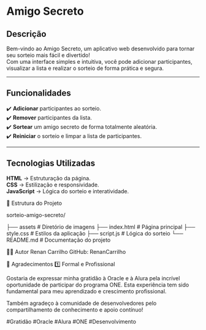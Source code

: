 #  Amigo Secreto  

##  Descrição  

Bem-vindo ao Amigo Secreto, um aplicativo web desenvolvido para tornar seu sorteio mais fácil e divertido!  
Com uma interface simples e intuitiva, você pode adicionar participantes, visualizar a lista e realizar o sorteio de forma prática e segura.  

---

##  Funcionalidades  

✔️ **Adicionar** participantes ao sorteio.  
✔️ **Remover** participantes da lista.  
✔️ **Sortear** um amigo secreto de forma totalmente aleatória.  
✔️ **Reiniciar** o sorteio e limpar a lista de participantes.  

---

##  Tecnologias Utilizadas  

 **HTML** → Estruturação da página.  
 **CSS** → Estilização e responsividade.  
 **JavaScript** → Lógica do sorteio e interatividade.  

📂 Estrutura do Projeto

sorteio-amigo-secreto/

├── assets              # Diretório de imagens
├── index.html          # Página principal
├── style.css           # Estilos da aplicação
├── script.js           # Lógica do sorteio
└── README.md           # Documentação do projeto


👨‍💻 Autor
Renan Carrilho
GitHub: RenanCarrilho

🙏 Agradecimentos
1️⃣ Formal e Profissional

Gostaria de expressar minha gratidão à Oracle e à Alura pela incrível oportunidade de participar do programa ONE. Esta experiência tem sido fundamental para meu aprendizado e crescimento profissional.

Também agradeço à comunidade de desenvolvedores pelo compartilhamento de conhecimento e apoio contínuo!

#Gratidão #Oracle #Alura #ONE #Desenvolvimento
